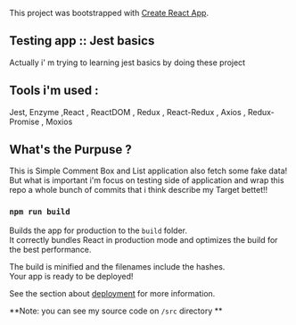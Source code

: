 This project was bootstrapped with [Create React App](https://github.com/facebook/create-react-app).

## Testing app :: Jest basics

Actually i' m trying to learning jest basics by doing these project

## Tools i'm used :

Jest, Enzyme ,React , ReactDOM , Redux , React-Redux , Axios , Redux-Promise , Moxios

## What's the Purpuse ?

This is Simple Comment Box and List application also fetch some fake data!<br>
But what is important i'm focus on testing side of application and wrap this repo
a whole bunch of commits that i think describe my Target bettet!!

### `npm run build`

Builds the app for production to the `build` folder.<br>
It correctly bundles React in production mode and optimizes the build for the best performance.

The build is minified and the filenames include the hashes.<br>
Your app is ready to be deployed!

See the section about [deployment](https://facebook.github.io/create-react-app/docs/deployment) for more information.

**Note: you can see my source code on `/src` directory **
